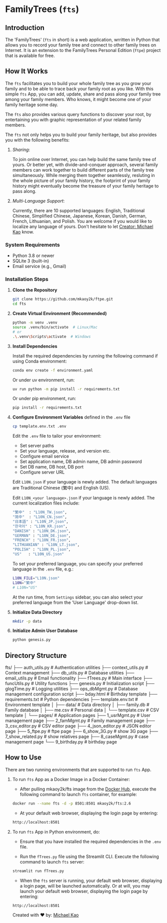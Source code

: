 # FamilyTrees (`fts`)

## Introduction

The 'FamilyTrees' (`fts` in short) is a web application, wrritten in Python that allows you to record your family tree and connect to other family trees on Internet. It is an extension to the FamilyTrees Personal Edition (`ftpe`) project that is available for free.

## How It Works

The `fts` facilitates you to build your whole family tree as you grow your family and to be able to trace back your family root as you like. With this simple `fts` App, you can add, update, share and pass along your family tree among your family members. Who knows, it might become one of your family heritage some day.

The `fts` also provides various query functions to discover your root, by entertaining you with graphic representation of your related family members.

The `fts` not only helps you to build your family heritage, but also provides you with the following benefits:

1. _Sharing_:

   To join online over Internet, you can help  build the same family tree of yours. Or better yet, with divide-and-conquer approach, several family members can work together to build different parts of the family tree simultaneously. While merging them together seamlessly, resluting in the whole picture of your family history, the footprint of your family history might eventually become the treasure of your family heritage to pass along.

2. _Multi-Language Support_:

   Currently, there are 10 supported languages: English, Traditional Chinese, Simplified Chinese, Japanese, Korean, Danish, German, French, Lithuanian, and Polish. You are welcome if you would like to localize any language of yours. Don't hesitate to let [Creator: Michael Kao](mailto:mkaoy2k@gmail.com) know.

### System Requirements

- Python 3.8 or newer
- SQLite 3 (built-in)
- Email service (e.g., Gmail)

### Installation Steps

1. **Clone the Repository**

   ```bash
   git clone https://github.com/mkaoy2k/ftpe.git
   cd fts
   ```

2. **Create Virtual Environment (Recommended)**

   ```bash
   python -m venv .venv
   source .venv/bin/activate  # Linux/Mac
   # or
   .\.venv\Scripts\activate  # Windows
   ```

3. **Install Dependencies**

   Install the required dependencies by running the following command if using Conda environment:

   ```bash
   conda env create -f environment.yaml
   ```

   Or under uv environment, run:

   ```bash
   uv run python -m pip install -r requirements.txt
   ```

   Or under pip environment, run:

   ```bash
   pip install -r requirements.txt
   ```

4. **Configure Environment Variables** defined in the `.env` file

   ```bash
   cp template.env.txt .env
   ```

   Edit the `.env` file to tailor your environment:
   - Set server paths
   - Set your language, release, and version etc.
   - Configure email service
   - Set application name, DB admin name, DB admin password
   - Set DB name, DB host, DB port
   - Configure server URL

   Edit `L10N.json` if your language is newly added. The default languages are Traditional Chinese (繁中) and English (US).

   Edit `L10N_<your language>.json` if your language is newly added. The current localization files include:

   ```bash
   "繁中"  : "L10N_TW.json",
   "简中"  : "L10N_CN.json",
   "日本語" : "L10N_JP.json",
   "한국어" : "L10N_KR.json",
   "DANISH" : "L10N_DK.json",
   "GERMAN" : "L10N_DE.json",
   "FRENCH" : "L10N_FR.json",
   "LITHUANIAN" : "L10N_LT.json",
   "POLISH" : "L10N_PL.json",
   "US"   : "L10N_US.json"
   ```

   To set your preferred language, you can specify your preferred language in the `.env` file, e.g.:

   ```bash
   L10N_FILE="L10N.json"
   L10N="繁中"
   # L10N="US"
   ```

   At the run time, from `Settings` sidebar, you can also select your preferred language from the 'User Language' drop-down list.

5. **Initialize Data Directory**

   ```bash
   mkdir -p data
   ```

6. **Initialize Admin User Database**

   ```bash
   python genesis.py
   ```

## Directory Structure

fts/
├── auth_utils.py         # Authentication utilities
├── context_utils.py      # Context management
├── db_utils.py           # Database utilities
├── email_utils.py        # Email functionality
├── fTrees.py             # Main interface
├── funcUtils.py          # Utility functions
├── genesis.py            # Initialization script
├── glogTime.py           # Logging utilities
├── ops_dbMgmt.py         # Database management
configuration script
├── bday.html             # Birthday template
├── requirements.txt      # Python dependencies
├── template.env.txt      # Environment template
│
├── data/                 # Data directory
│   ├── family.db         # Family database
│   ├── me.csv            # Personal data
│   └── template.csv      # CSV template
│
└── pages/                # Application pages
    ├── 1_usrMgmt.py      # User management page
    ├── 2_famMgmt.py      # Family management page
    ├── 3_csv_editor.py   # CSV editor page
    ├── 4_json_editor.py  # JSON editor page
    ├── 5_ftpe.py         # ftpe page
    ├── 6_show_3G.py      # show 3G page
    ├── 7_show_related.py # show relatives page
    ├── 8_caseMgmt.py     # case management page
    └── 9_birthday.py     # birthday page

## How to Use

There are two running environments that are supported to run `fts` App.

1. To run `fts` App as a Docker Image in a Docker Container:

   - After pulling mkaoy2k/fts image from the [Docker Hub](https://hub.docker.com), execute the following command to launch `fts` container, for example:

   ```bash
   docker run --name fts -d -p 8501:8501 mkaoy2k/fts:2.6
   ```

   - At your default web browser, displaying the login page by entering:

   ```bash
   http://localhost:8501
   ```

2. To run `fts` App in Python environment, do:

   - Ensure that you have installed the required dependencies in the `.env` file.

   - Run the `fTrees.py` file using the Streamlit CLI. Execute the following command to launch `fts` server:

   ```bash
   streamlit run fTrees.py
   ```

   - When the `fts` server is running, your default web browser, displaying a login page, will be launched automatically. Or at will, you may launch your default web browser, displaying the login page by entering:

   ```bash
   http://localhost:8501
   ```

   Created with ❤️ by:
   [Michael Kao](https://github.com/mkaoy2k/fts)
